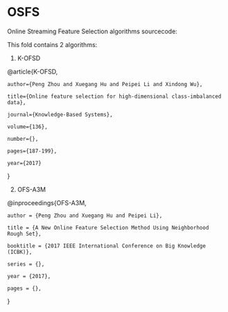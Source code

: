 # OSFS
Online Streaming Feature Selection algorithms sourcecode:    

This fold contains 2 algorithms:

1) K-OFSD

@article{K-OFSD,

    author={Peng Zhou and Xuegang Hu and Peipei Li and Xindong Wu},
    
    title={Online feature selection for high-dimensional class-imbalanced data},
    
    journal={Knowledge-Based Systems},
    
    volume={136},
    
    number={},
    
    pages={187-199},
    
    year={2017}
}

2) OFS-A3M

@inproceedings{OFS-A3M,

    author = {Peng Zhou and Xuegang Hu and Peipei Li},
    
    title = {A New Online Feature Selection Method Using Neighborhood Rough Set},
    
    booktitle = {2017 IEEE International Conference on Big Knowledge (ICBK)},
    
    series = {},
    
    year = {2017},
    
    pages = {},
} 
